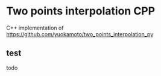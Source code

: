 # Two points interpolation CPP
C++ implementation of https://github.com/yuokamoto/two_points_interpolation_py

## test
todo